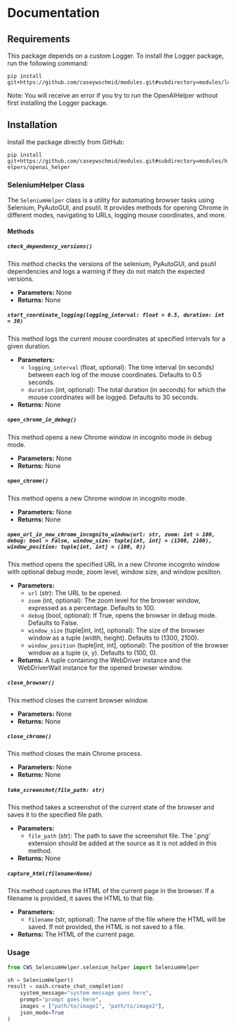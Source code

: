 # Documentation

## Requirements

This package depends on a custom Logger. To install the Logger package, run the
following command:

```terminal
pip install git+https://github.com/caseywschmid/modules.git#subdirectory=modules/logs/logger
```

Note: You will receive an error if you try to run the OpenAIHelper without first
installing the Logger package.

## Installation

Install the package directly from GitHub:

`pip install git+https://github.com/caseywschmid/modules.git#subdirectory=modules/helpers/openai_helper`

### SeleniumHelper Class

The `SeleniumHelper` class is a utility for automating browser tasks using Selenium, PyAutoGUI, and psutil. It provides methods for opening Chrome in different modes, navigating to URLs, logging mouse coordinates, and more.

#### Methods

##### `check_dependency_versions()`

This method checks the versions of the selenium, PyAutoGUI, and psutil dependencies and logs a warning if they do not match the expected versions.

- **Parameters:** None
- **Returns:** None

##### `start_coordinate_logging(logging_interval: float = 0.5, duration: int = 30)`

This method logs the current mouse coordinates at specified intervals for a given duration.

- **Parameters:**
  - `logging_interval` (float, optional): The time interval (in seconds) between each log of the mouse coordinates. Defaults to 0.5 seconds.
  - `duration` (int, optional): The total duration (in seconds) for which the mouse coordinates will be logged. Defaults to 30 seconds.
- **Returns:** None

##### `open_chrome_in_debug()`

This method opens a new Chrome window in incognito mode in debug mode.

- **Parameters:** None
- **Returns:** None

##### `open_chrome()`

This method opens a new Chrome window in incognito mode.

- **Parameters:** None
- **Returns:** None

##### `open_url_in_new_chrome_incognito_window(url: str, zoom: int = 100, debug: bool = False, window_size: tuple[int, int] = (1300, 2100), window_position: tuple[int, int] = (100, 0))`

This method opens the specified URL in a new Chrome incognito window with optional debug mode, zoom level, window size, and window position.

- **Parameters:**
  - `url` (str): The URL to be opened.
  - `zoom` (int, optional): The zoom level for the browser window, expressed as a percentage. Defaults to 100.
  - `debug` (bool, optional): If True, opens the browser in debug mode. Defaults to False.
  - `window_size` (tuple[int, int], optional): The size of the browser window as a tuple (width, height). Defaults to (1300, 2100).
  - `window_position` (tuple[int, int], optional): The position of the browser window as a tuple (x, y). Defaults to (100, 0).
- **Returns:** A tuple containing the WebDriver instance and the WebDriverWait instance for the opened browser window.

##### `close_browser()`

This method closes the current browser window.

- **Parameters:** None
- **Returns:** None

##### `close_chrome()`

This method closes the main Chrome process.

- **Parameters:** None
- **Returns:** None

##### `take_screenshot(file_path: str)`

This method takes a screenshot of the current state of the browser and saves it to the specified file path.

- **Parameters:**
  - `file_path` (str): The path to save the screenshot file. The '.png' extension should be added at the source as it is not added in this method.
- **Returns:** None

##### `capture_html(filename=None)`

This method captures the HTML of the current page in the browser. If a filename is provided, it saves the HTML to that file.

- **Parameters:**
  - `filename` (str, optional): The name of the file where the HTML will be saved. If not provided, the HTML is not saved to a file.
- **Returns:** The HTML of the current page.


### Usage

```python
from CWS_SeleniumHelper.selenium_helper import SeleniumHelper

sh = SeleniumHelper()
result = oaih.create_chat_completion(
    system_message="system message goes here",
    prompt="prompt goes here",
    images = ["path/to/image1", "path/to/image2"],
    json_mode=True
)
```
